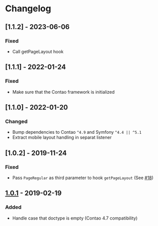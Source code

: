 
# Changelog

## [1.1.2] - 2023-06-06

### Fixed

 - Call getPageLayout hook

## [1.1.1] - 2022-01-24

### Fixed

 - Make sure that the Contao framework is initialized

## [1.1.0] - 2022-01-20

### Changed

 - Bump dependencies to Contao `^4.9` and Symfony `^4.4 || ^5.1`
 - Extract mobile layout handling in separat listener

## [1.0.2] - 2019-11-24

### Fixed

 - Pass `PageRegular` as third parameter to hook `getPageLayout` (See [#18])

## [1.0.1] - 2019-02-19

### Added

 - Handle case that doctype is empty (Contao 4.7 compatibility) 

[1.0.1]: https://github.com/netzmacht/contao-page-context/compare/1.0.1...1.0.2 
[1.0.1]: https://github.com/netzmacht/contao-page-context/compare/1.0.0...1.0.1

[#18]: https://github.com/netzmacht/contao-page-context/issues/18
